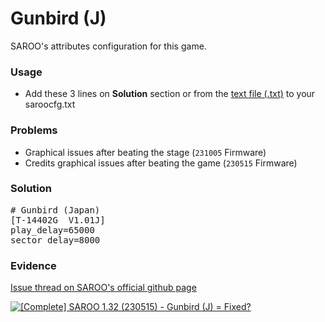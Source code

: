 # Gunbird (J)

SAROO's attributes configuration for this game.

### Usage

- Add these 3 lines on **Solution** section or from the [text file (.txt)](./config.txt) to your saroocfg.txt

### Problems

- Graphical issues after beating the stage (`231005` Firmware)
- Credits graphical issues after beating the game (`230515` Firmware)

### Solution

<pre># Gunbird (Japan)
[T-14402G  V1.01J]
play_delay=65000
sector_delay=8000</pre>

### Evidence

[Issue thread on SAROO's official github page](https://github.com/tpunix/SAROO/issues/56#issuecomment-2027796108)

[![[Complete] SAROO 1.32 (230515) - Gunbird (J) = Fixed?](https://img.youtube.com/vi/mIexnE5nEAw/0.jpg)](https://youtu.be/mIexnE5nEAw)
